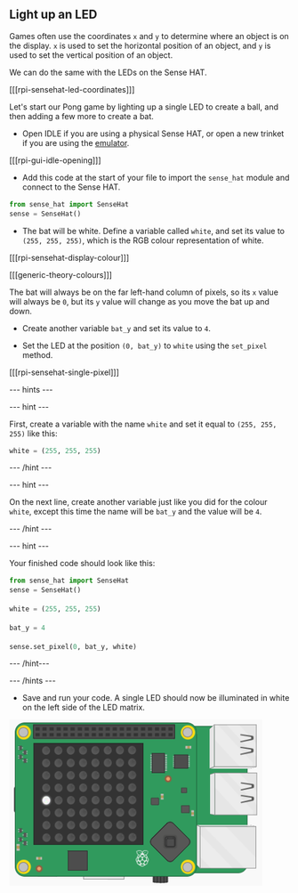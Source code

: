## Light up an LED

Games often use the coordinates `x` and `y` to determine where an object is on the display. `x` is used to set the horizontal position of an object, and `y` is used to set the vertical position of an object.

We can do the same with the LEDs on the Sense HAT.

[[[rpi-sensehat-led-coordinates]]]

Let's start our Pong game by lighting up a single LED to create a ball, and then adding a few more to create a bat.

+ Open IDLE if you are using a physical Sense HAT, or open a new trinket if you are using the [emulator](http://trinket.io/sense-hat).

[[[rpi-gui-idle-opening]]]

+ Add this code at the start of your file to import the `sense_hat` module and connect to the Sense HAT.

```python
from sense_hat import SenseHat
sense = SenseHat()
```

+ The bat will be white. Define a variable called `white`, and set its value to `(255, 255, 255)`, which is the RGB colour representation of white.

[[[rpi-sensehat-display-colour]]]

[[[generic-theory-colours]]]

The bat will always be on the far left-hand column of pixels, so its `x` value will always be `0`, but its `y` value will change as you move the bat up and down.

+ Create another variable `bat_y` and set its value to `4`.

+ Set the LED at the position `(0, bat_y)` to `white` using the `set_pixel` method.

[[[rpi-sensehat-single-pixel]]]

--- hints ---

--- hint ---

First, create a variable with the name `white` and set it equal to `(255, 255, 255)` like this:

```python
white = (255, 255, 255)
```

--- /hint ---

--- hint ---

On the next line, create another variable just like you did for the colour `white`, except this time the name will be `bat_y` and the value will be `4`.

--- /hint ---

--- hint ---

Your finished code should look like this:

```python
from sense_hat import SenseHat
sense = SenseHat()

white = (255, 255, 255)

bat_y = 4

sense.set_pixel(0, bat_y, white)
```

--- /hint---

--- /hints ---

+ Save and run your code. A single LED should now be illuminated in white on the left side of the LED matrix.

![Single LED lit](images/single-led.png)
